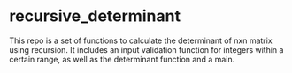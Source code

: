 # recursive_determinant
This repo is a set of functions to calculate the determinant of nxn matrix using recursion. It includes an input validation function for integers within a certain range, as well as the determinant function and a main.
